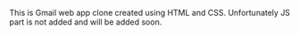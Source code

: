 This is Gmail web app clone created using HTML and CSS. Unfortunately JS part is not added and will be added soon.
